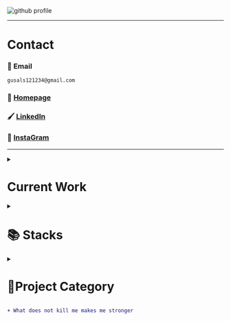 ![github profile](https://user-images.githubusercontent.com/77220824/190882822-91ab89a3-400c-4a53-81e8-84573c2c9169.png)

---

# Contact

### 📧 Email 
``` text
gusals121234@gmail.com 
```
### 🐙 [Homepage](https://shinmini.com)
### 🖌️ [LinkedIn](https://www.linkedin.com/in/shinmini)
### 📮 [InstaGram](https://www.instagram.com/shin__mini)
<!-- ### 📃 [Resume](https://docs.google.com/document/d/1G0RCOXg1JHimk4klJ4GsxbxgjNcggG3Y/edit)
-->

---

<details>
  <summary><h1>Current Work</h1></summary>

  [![Readme Card](https://github-readme-stats.vercel.app/api/pin/?username=ShinMini&show_icons=true&theme=radical&repo=DEV-CONFIG-FOR-WINDOW)](https://github.com/ShinMini/DEV-CONFIG-FOR-WINDOW.git)
  [![Readme Card](https://github-readme-stats.vercel.app/api/pin/?username=ShinMini&show_icons=true&theme=radical&repo=Chart-React)](https://github.com/ShinMini/Chart-React)
  [![Readme Card](https://github-readme-stats.vercel.app/api/pin/?username=ShinMini&show_icons=true&theme=radical&repo=ML-Health-Care-App)](https://github.com/ShinMini/ML-Health-Care-App)
  [![Readme Card](https://github-readme-stats.vercel.app/api/pin/?username=ShinMini&show_icons=true&theme=radical&repo=Rise-And-Ride)](https://github.com/ShinMini/Rise-And-Ride)
</details>

<details>  
  <summary><h1> 📚 Stacks</h1></summary>  
    <div align=center> 
      <img src="https://img.shields.io/badge/java-007396?style=for-the-badge&logo=java&logoColor=white"> 
      <img src="https://img.shields.io/badge/c++-00599C?style=for-the-badge&logo=c%2B%2B&logoColor=white">
      <img src="https://img.shields.io/badge/python-3776AB?style=for-the-badge&logo=python&logoColor=white"> 
    </div>
    <div align=center> 
      <img src="https://img.shields.io/badge/react-%2320232a.svg?style=for-the-badge&logo=react&logoColor=%2361DAFB">
      <img src="https://img.shields.io/badge/react_native-%2320232a.svg?style=for-the-badge&logo=react&logoColor=%2361DAFB" >
      <img src="https://img.shields.io/badge/expo-1C1E24?style=for-the-badge&logo=expo&logoColor=#D04A37" >
      <img src="https://img.shields.io/badge/-GraphQL-E10098?style=for-the-badge&logo=graphql&logoColor=white" >
      <img src="https://img.shields.io/badge/typescript-%23007ACC.svg?style=for-the-badge&logo=typescript&logoColor=white" >
      <img src="https://img.shields.io/badge/python-%23007ACC.svg?style=for-the-badge&logo=python&logoColor=white" >
      <img src="https://img.shields.io/badge/openai-%2320232a.svg?style=for-the-badge&logo=openai&logoColor=%2361DAFB">
      <img src="https://img.shields.io/badge/tensorflow-%2320232a.svg?style=for-the-badge&logo=tensorflow&logoColor=%A361DA">
    </div>
    <div align=center> 
      <img src="https://img.shields.io/badge/oracle-F80000?style=for-the-badge&logo=oracle&logoColor=white"> 
      <img src="https://img.shields.io/badge/mysql-4479A1?style=for-the-badge&logo=mysql&logoColor=white"> 
      <img src="https://img.shields.io/badge/postgre-003575?style=for-the-badge&logo=postgre&logoColor=white"> 
      <img src="https://img.shields.io/badge/mongoDB-47A248?style=for-the-badge&logo=MongoDB&logoColor=white">
      <img src="https://img.shields.io/badge/firebase-FFCA28?style=for-the-badge&logo=firebase&logoColor=white">
    </div>
    <div align=center> 
      <img src="https://img.shields.io/badge/node.js-339933?style=for-the-badge&logo=Node.js&logoColor=white">
      <img src="https://img.shields.io/badge/spring-6DB33F?style=for-the-badge&logo=spring&logoColor=white"> 
      <img src="https://img.shields.io/badge/express-000000?style=for-the-badge&logo=express&logoColor=white">
      <img src="https://img.shields.io/badge/django-092E20?style=for-the-badge&logo=django&logoColor=white">
      <img src="https://img.shields.io/badge/flask-000000?style=for-the-badge&logo=flask&logoColor=white">
      <img src="https://img.shields.io/badge/tailwindcss-5972E3?style=for-the-badge&logo=tailwindcss&logoColor=white">
    </div>
    <div align=center> 
      <img src="https://img.shields.io/badge/linux-FCC624?style=for-the-badge&logo=linux&logoColor=black"> 
      <img src="https://img.shields.io/badge/amazonaws-232F3E?style=for-the-badge&logo=amazonaws&logoColor=white"> 
      <img src="https://img.shields.io/badge/apache tomcat-F8DC75?style=for-the-badge&logo=apachetomcat&logoColor=white">
    </div>
    <div align=center> 
      <img src="https://img.shields.io/badge/github-181717?style=for-the-badge&logo=github&logoColor=white">
      <img src="https://img.shields.io/badge/git-F05032?style=for-the-badge&logo=git&logoColor=white">
      <img src="https://img.shields.io/badge/fontawesome-339AF0?style=for-the-badge&logo=fontawesome&logoColor=white">
    </div>  
</details>

<details>
<summary><h1>🚀Project Category</h1></summary>

  <img style="width: 100%;" src="https://github-profile-summary-cards.vercel.app/api/cards/profile-details?username=ShinMini&theme=vue">

  <details>
    <summary><h3>🖱️ React Native</h3></summary>
    <ul>
      <li><a href="https://github.com/ShinMini/RN-Do-It">Do-it-clone</a></li>
      <li><a href="https://github.com/ShinMini/RNN-TS-Template">RNN-TS-Template</a></li>
      <li><a href="RN-Reanimation2-Template">RN-Reanimated-Template</a></li>
    </ul>
  </details>

  <details>   
    <summary><h3>🌐React</h3></summary>
    <ul>
      <li><a href="https://github.com/ShinMini/Chart-React">Chart-React</a></li>
      <li><a href="https://github.com/ShinMini/tailwind-react">Tailwind-React-with-jest</a></li>
    </ul>
  </details>

  <details>
    <summary><h3>🤖Python</h3></summary>
    <ul>  
      <li><a href="https://github.com/ShinMini/SPA-Securities-Price-Analysis">SP500-주가-분석-분석-모델-"S&P 500 Chart Analysis"</a></li>
      <li><a href="https://github.com/ShinMini/Club-Management">Club-Management-App</a></li>
    </ul>
  </details>

  <details>
    <summary><h3>☕️ JAVA</h3></summary>
    <ul>
      <li><a href="https://github.com/ShinMini/xehub">Login-Component</a></li>
      <li><a href="https://github.com/ShinMini/Cafe-Manager">Cafe-Manager</a></li>
      <li><a href="https://github.com/ShinMini/pokemon-book">Pokemon-Book</a></li>
      <li><a href="https://github.com/ShinMini/Dept-Management">Dept-Management-App</a>
   </ul>
  </details>

  <details>
  <summary><h3>🅲 C/C++</h3></summary>
    <ul>
     <li><a href="https://github.com/ShinMini/cpp_library_calculator">Library-Management-App</a></li>
      <li><a href="https://github.com/ShinMini/Algorithm">Algorithm</a></li>
    </ul>
  </details>

  <details>
  <summary><h3>🖋️ Digging Collection</h3></summary>
    <ul>
      <li><a href="https://github.com/ShinMini/JAVA-SAB-JIL">JAVA</a></li>
      <li><a href="https://github.com/ShinMini/Java-Spring-SAB-JIL">JAVA-Spring</a></li>
      <li><a href="https://github.com/ShinMini/Spring-Web-SAB-JIL">Spring-Web</a></li>
      <li><a href="https://github.com/ShinMini/Kotlin-Android">Kotlin-Android</a></li>
      <li><a href="https://github.com/ShinMini/JS-SAB-JIL">JavaScript</a></li>
      <li><a href="https://github.com/ShinMini/React-Router-SAB-JIL">React-Router</a></li>
      <li><a href="https://github.com/ShinMini/Express-SAB-JIL">JS-Express</a></li>
      <li><a href="https://github.com/ShinMini/webpack-SAB-JIL">WebPack</a></li>
      <li><a href="https://github.com/ShinMini/firebase-SAB-JIL">FireBase</a></li>
    </ul>
  </details>    
</details>

```diff
+ What does not kill me makes me stronger
```
